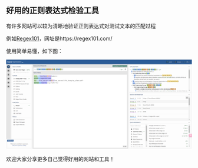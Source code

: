 ## 好用的正则表达式检验工具
有许多网站可以较为清晰地验证正则表达式对测试文本的匹配过程

例如[Regex101](https://regex101.com/)，网址是https://regex101.com/

使用简单易懂，如下图：

![使用截图](./regex101.png "Regex101使用截图")

欢迎大家分享更多自己觉得好用的网站和工具！
